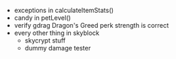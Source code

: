 - exceptions in calculateItemStats()
- candy in petLevel()
- verify gdrag Dragon's Greed perk strength is correct
- every other thing in skyblock
    - skycrypt stuff
    - dummy damage tester